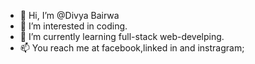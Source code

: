 - 👋 Hi, I’m @Divya Bairwa
- 👀 I’m interested in coding.
- 🌱 I’m currently learning full-stack web-develping.
- 📫 You reach me at facebook,linked in and instragram;

<!---
DivyaBairwa/DivyaBairwa is a ✨ special ✨ repository because its `README.md` (this file) appears on your GitHub profile.
You can click the Preview link to take a look at your changes.
--->
